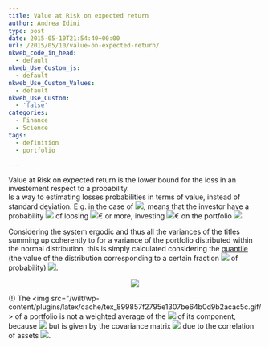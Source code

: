 ```yaml
---
title: Value at Risk on expected return
author: Andrea Idini
type: post
date: 2015-05-10T21:54:40+00:00
url: /2015/05/10/value-on-expected-return/
nkweb_code_in_head:
  - default
nkweb_Use_Custom_js:
  - default
nkweb_Use_Custom_Values:
  - default
nkweb_Use_Custom:
  - 'false'
categories:
  - Finance
  - Science
tags:
  - definition
  - portfolio

---
```

Value at Risk on expected return is the lower bound for the loss in an investement respect to a probability.  
Is a way to estimating losses probabilities in terms of value, instead of standard deviation. E.g. in the case of <span><img src="/wilt/wp-content/plugins/latex/cache/tex_15f8404129ac49b1cc62296d09ca42bd.gif"/></span>, means that the investor have a probability 
<span><img src="/wilt/wp-content/plugins/latex/cache/tex_7b7f9dbfea05c83784f8b85149852f08.gif"/></span> of loosing <span><img src="/wilt/wp-content/plugins/latex/cache/tex_9d5ed678fe57bcca610140957afab571.gif" /></span>€ or more, investing <span><img src="/wilt/wp-content/plugins/latex/cache/tex_7fc56270e7a70fa81a5935b72eacbe29.gif"/></span>€ on the portfolio <span><img src="/wilt/wp-content/plugins/latex/cache/tex_83878c91171338902e0fe0fb97a8c47a.gif"/></span>.

Considering the system ergodic and thus all the variances of the titles summing up coherently to for a variance of the portfolio distributed within the normal distribution, this is simply calculated considering the [quantile][1] (the value of the distribution corresponding to a certain fraction <span><img src="/wilt/wp-content/plugins/latex/cache/tex_7b7f9dbfea05c83784f8b85149852f08.gif" /></span> of probability) <span><img src="/wilt/wp-content/plugins/latex/cache/tex_38ac91602f4173aa1e9a6edcca85d00f.gif"/></span>.

<p style='text-align:center;'>
  <span><img src="/wilt/wp-content/plugins/latex/cache/tex_cccba4147cc1c6cd529d3e372c4dc944.gif"/></span>
</p>

(!) The <span><img src="/wilt/wp-content/plugins/latex/cache/tex_899857f2795e1307be64b0d9b2acac5c.gif/></span> of a portfolio is not a weighted average of the <span><img src="/wilt/wp-content/plugins/latex/cache/tex_899857f2795e1307be64b0d9b2acac5c.gif" /></span> of its component, because <span><img src="/wilt/wp-content/plugins/latex/cache/tex_e8ddff75647760043eb393b33cc2f333.gif" /></span> but is given by the covariance matrix <span><img src="/wilt/wp-content/plugins/latex/cache/tex_025b3f94d79319f2067156076bf05243.gif" /></span> due to the correlation of assets <span><img src="/wilt/wp-content/plugins/latex/cache/tex_d770aac63962c0f914fa892421f8382d.gif"/></span>.

 [1]: http://en.wikipedia.org/wiki/Quantile